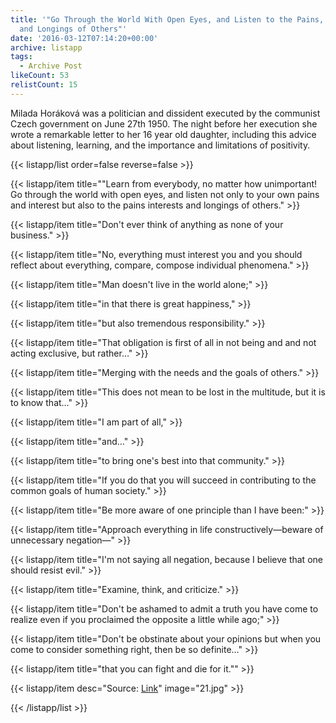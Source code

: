 ```yaml
---
title: '"Go Through the World With Open Eyes, and Listen to the Pains, Interests,
  and Longings of Others"'
date: '2016-03-12T07:14:20+00:00'
archive: listapp
tags: 
  - Archive Post
likeCount: 53
relistCount: 15
---
```


Milada Horáková was a politician and dissident executed by the communist Czech government on June 27th 1950. The night before her execution she wrote a remarkable letter to her 16 year old daughter, including this advice about listening, learning, and the importance and limitations of positivity.

<!--more-->

{{< listapp/list order=false reverse=false >}}

   {{< listapp/item title="\"Learn from everybody, no matter how unimportant! Go through the world with open eyes, and listen not only to your own pains and interest but also to the pains interests and longings of others." >}}

   {{< listapp/item title="Don't ever think of anything as none of your business." >}}

   {{< listapp/item title="No, everything must interest you and you should reflect about everything, compare, compose individual phenomena." >}}

   {{< listapp/item title="Man doesn't live in the world alone;" >}}

   {{< listapp/item title="in that there is great happiness," >}}

   {{< listapp/item title="but also tremendous responsibility." >}}

   {{< listapp/item title="That obligation is first of all in not being and and not acting exclusive, but rather…" >}}

   {{< listapp/item title="Merging with the needs and the goals of others." >}}

   {{< listapp/item title="This does not mean to be lost in the multitude, but it is to know that…" >}}

   {{< listapp/item title="I am part of all," >}}

   {{< listapp/item title="and…" >}}

   {{< listapp/item title="to bring one's best into that community." >}}

   {{< listapp/item title="If you do that you will succeed in contributing to the common goals of human society." >}}

   {{< listapp/item title="Be more aware of one principle than I have been:" >}}

   {{< listapp/item title="Approach everything in life constructively—beware of unnecessary negation—" >}}

   {{< listapp/item title="I'm not saying all negation, because I believe that one should resist evil." >}}

   {{< listapp/item title="Examine, think, and criticize." >}}

   {{< listapp/item title="Don't be ashamed to admit a truth you have come to realize even if you proclaimed the opposite a little while ago;" >}}

   {{< listapp/item title="Don't be obstinate about your opinions but when you come to consider something right, then be so definite…" >}}

   {{< listapp/item title="that you can fight and die for it.\"" >}}

   {{< listapp/item
      desc="Source: [Link](http://www.lettersofnote.com/2012/09/i-shall-always-be-with-you.html)"
      image="21.jpg" >}}

{{< /listapp/list >}}
